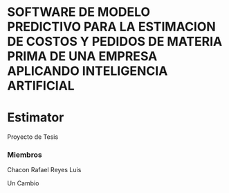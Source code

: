 # SOFTWARE DE MODELO PREDICTIVO PARA LA ESTIMACION DE COSTOS Y PEDIDOS DE MATERIA PRIMA DE UNA EMPRESA APLICANDO INTELIGENCIA ARTIFICIAL

# Estimator

Proyecto de Tesis

### Miembros

Chacon Rafael
Reyes Luis

Un Cambio
